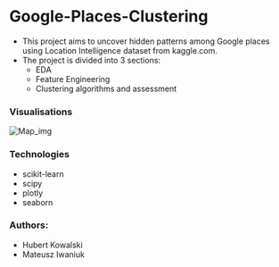 # Google-Places-Clustering
- This project aims to uncover hidden patterns among Google places using Location Intelligence dataset from kaggle.com.
- The project is divided into 3 sections:
    - EDA
    - Feature Engineering
    - Clustering algorithms and assessment

### Visualisations
![Map_img](img/map_geo_1)

### Technologies
- scikit-learn
- scipy
- plotly
- seaborn

### Authors:
- Hubert Kowalski
- Mateusz Iwaniuk
